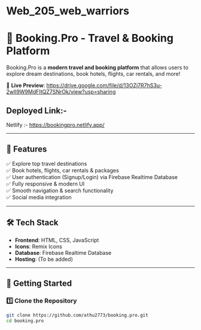 # Web_205_web_warriors
# 🏨 Booking.Pro - Travel & Booking Platform

Booking.Pro is a **modern travel and booking platform** that allows users to explore dream destinations, book hotels, flights, car rentals, and more!  

🚀 **Live Preview**: https://drive.google.com/file/d/13OZj7R7hS3u-2wlI9W9MdFItQZ7SNrOk/view?usp=sharing
  


## Deployed Link:-
Netlify :- https://bookingpro.netlify.app/

---

## 📌 **Features**
✅ Explore top travel destinations  
✅ Book hotels, flights, car rentals & packages  
✅ User authentication (Signup/Login) via Firebase Realtime Database  
✅ Fully responsive & modern UI  
✅ Smooth navigation & search functionality  
✅ Social media integration  

---

## 🛠️ **Tech Stack**
- **Frontend**: HTML, CSS, JavaScript  
- **Icons**: Remix Icons  
- **Database**: Firebase Realtime Database  
- **Hosting**: (To be added)  

---

## 🚀 **Getting Started**
### **1️⃣ Clone the Repository**
```sh
git clone https://github.com/athu2773/booking.pro.git
cd booking.pro


